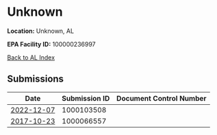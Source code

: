 # Unknown

**Location:** Unknown, AL

**EPA Facility ID:** 100000236997

[Back to AL Index](../../index.md)

## Submissions

| Date | Submission ID | Document Control Number |
|------|--------------|-------------------------|
| [2022-12-07](submissions/1000103508.md) | 1000103508 |  |
| [2017-10-23](submissions/1000066557.md) | 1000066557 |  |
